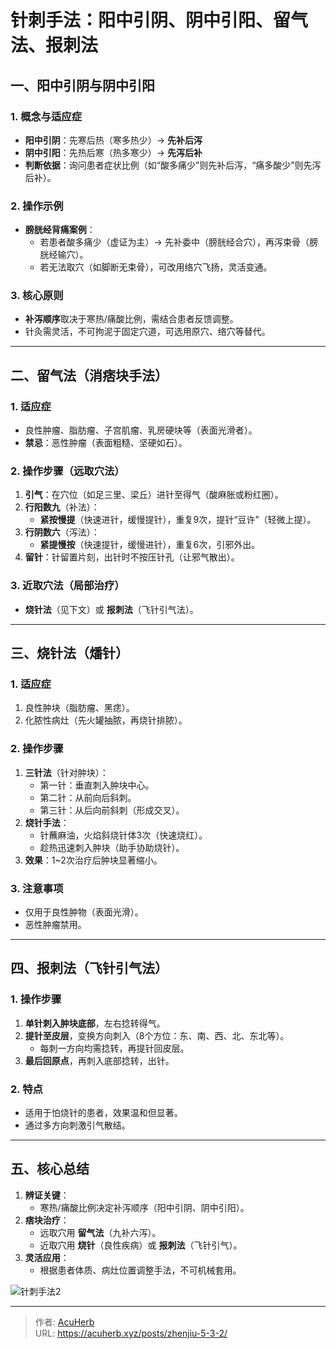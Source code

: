 # 针刺手法：阳中引阴、阴中引阳、留气法、报刺法


## **一、阳中引阴与阴中引阳**  
### **1. 概念与适应症**  
- **阳中引阴**：先寒后热（寒多热少）→ **先补后泻**  
- **阴中引阳**：先热后寒（热多寒少）→ **先泻后补**  
- **判断依据**：询问患者症状比例（如“酸多痛少”则先补后泻，“痛多酸少”则先泻后补）。  

### **2. 操作示例**  
- **膀胱经背痛案例**：  
  - 若患者酸多痛少（虚证为主）→ 先补委中（膀胱经合穴），再泻束骨（膀胱经输穴）。  
  - 若无法取穴（如脚断无束骨），可改用络穴飞扬，灵活变通。  

### **3. 核心原则**  
- **补泻顺序**取决于寒热/痛酸比例，需结合患者反馈调整。  
- 针灸需灵活，不可拘泥于固定穴道，可选用原穴、络穴等替代。  

---

## **二、留气法（消痞块手法）**  
### **1. 适应症**  
- 良性肿瘤、脂肪瘤、子宫肌瘤、乳房硬块等（表面光滑者）。  
- **禁忌**：恶性肿瘤（表面粗糙、坚硬如石）。  

### **2. 操作步骤（远取穴法）**  
1. **引气**：在穴位（如足三里、梁丘）进针至得气（酸麻胀或粉红圈）。  
2. **行阳数九**（补法）：  
   - **紧按慢提**（快速进针，缓慢提针），重复9次，提针“豆许”（轻微上提）。  
3. **行阴数六**（泻法）：  
   - **紧提慢按**（快速提针，缓慢进针），重复6次，引邪外出。  
4. **留针**：针留置片刻，出针时不按压针孔（让邪气散出）。  

### **3. 近取穴法（局部治疗）**  
- **烧针法**（见下文）或 **报刺法**（飞针引气法）。  

---

## **三、烧针法（燔针）**  
### **1. 适应症**  
1. 良性肿块（脂肪瘤、黑痣）。  
2. 化脓性病灶（先火罐抽脓，再烧针排脓）。  

### **2. 操作步骤**  
1. **三针法**（针对肿块）：  
   - 第一针：垂直刺入肿块中心。  
   - 第二针：从前向后斜刺。  
   - 第三针：从后向前斜刺（形成交叉）。  
2. **烧针手法**：  
   - 针蘸麻油，火焰斜烧针体3次（快速烧红）。  
   - 趁热迅速刺入肿块（助手协助烧针）。  
3. **效果**：1~2次治疗后肿块显著缩小。  

### **3. 注意事项**  
- 仅用于良性肿物（表面光滑）。  
- 恶性肿瘤禁用。  

---

## **四、报刺法（飞针引气法）**  
### **1. 操作步骤**  
1. **单针刺入肿块底部**，左右捻转得气。  
2. **提针至皮层**，变换方向刺入（8个方位：东、南、西、北、东北等）。  
   - 每刺一方向均需捻转，再提针回皮层。  
3. **最后回原点**，再刺入底部捻转，出针。  

### **2. 特点**  
- 适用于怕烧针的患者，效果温和但显著。  
- 通过多方向刺激引气散结。  

---

## **五、核心总结**  
1. **辨证关键**：  
   - 寒热/痛酸比例决定补泻顺序（阳中引阴、阴中引阳）。  
2. **痞块治疗**：  
   - 远取穴用 **留气法**（九补六泻）。  
   - 近取穴用 **烧针**（良性疾病）或 **报刺法**（飞针引气）。  
3. **灵活应用**：  
   - 根据患者体质、病灶位置调整手法，不可机械套用。  

![针刺手法2](http://img.xingtan.one/i/2025/07/18/687a44e60e594.webp)

---

> 作者: [AcuHerb](https://acuherb.xyz)  
> URL: https://acuherb.xyz/posts/zhenjiu-5-3-2/  

